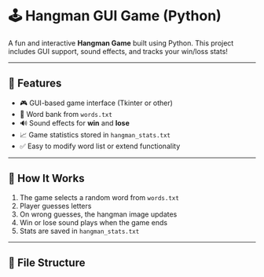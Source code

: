 # 🕹️ Hangman GUI Game (Python)

A fun and interactive **Hangman Game** built using Python. This project includes GUI support, sound effects, and tracks your win/loss stats!

---

## 📌 Features

- 🎮 GUI-based game interface (Tkinter or other)
- 📂 Word bank from `words.txt`
- 🔊 Sound effects for **win** and **lose**
- 📈 Game statistics stored in `hangman_stats.txt`
- ✅ Easy to modify word list or extend functionality

---

## 🧠 How It Works

1. The game selects a random word from `words.txt`
2. Player guesses letters
3. On wrong guesses, the hangman image updates
4. Win or lose sound plays when the game ends
5. Stats are saved in `hangman_stats.txt`

---

## 📁 File Structure


